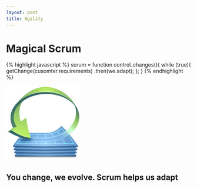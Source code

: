 ```yaml
---
layout: post
title: Agility 
---
```

# Magical Scrum
{% highlight javascript %}
    scrum = function control_changes(){
        while (true){
            getChange(cusomter.requirements)
                .then(we.adapt);
        };
    }
{% endhighlight %}

![scrum](/images/scrum.jpg)

## You change, we evolve. Scrum helps us adapt
